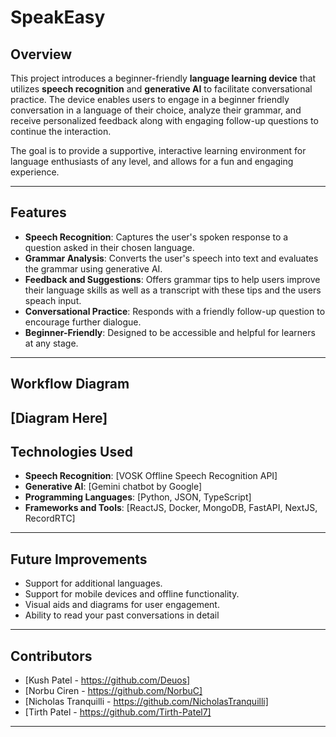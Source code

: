 # SpeakEasy

## Overview  
This project introduces a beginner-friendly **language learning device** that utilizes **speech recognition** and **generative AI** to facilitate conversational practice. The device enables users to engage in a beginner friendly conversation in a language of their choice, analyze their grammar, and receive personalized feedback along with engaging follow-up questions to continue the interaction.  

The goal is to provide a supportive, interactive learning environment for language enthusiasts of any level, and allows for a fun and engaging experience.  

---

## Features  
- **Speech Recognition**: Captures the user's spoken response to a question asked in their chosen language.  
- **Grammar Analysis**: Converts the user's speech into text and evaluates the grammar using generative AI.  
- **Feedback and Suggestions**: Offers grammar tips to help users improve their language skills as well as a transcript with these tips and the users speach input.  
- **Conversational Practice**: Responds with a friendly follow-up question to encourage further dialogue.  
- **Beginner-Friendly**: Designed to be accessible and helpful for learners at any stage.  

---

## Workflow Diagram  
[Diagram Here]
---

## Technologies Used  
- **Speech Recognition**: [VOSK Offline Speech Recognition API]  
- **Generative AI**: [Gemini chatbot by Google]  
- **Programming Languages**: [Python, JSON, TypeScript]  
- **Frameworks and Tools**: [ReactJS, Docker, MongoDB, FastAPI, NextJS, RecordRTC]  

---

## Future Improvements  
- Support for additional languages.  
- Support for mobile devices and offline functionality.
- Visual aids and diagrams for user engagement.
- Ability to read your past conversations in detail

---

## Contributors  
- [Kush Patel - https://github.com/Deuos]   
- [Norbu Ciren - https://github.com/NorbuC]  
- [Nicholas Tranquilli - https://github.com/NicholasTranquilli]
- [Tirth Patel - https://github.com/Tirth-Patel7]  

---
